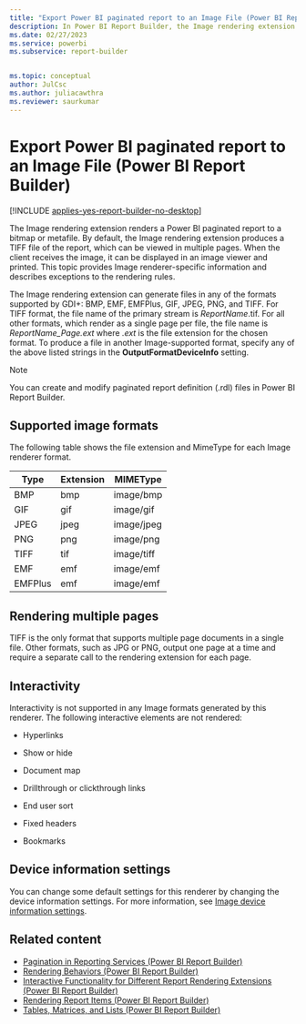 ```yaml
---
title: "Export Power BI paginated report to an Image File (Power BI Report Builder) | Microsoft Docs"
description: In Power BI Report Builder, the Image rendering extension renders a Power BI paginated report to a bitmap or metafile. The default is a TIFF file viewable in multiple pages.
ms.date: 02/27/2023
ms.service: powerbi
ms.subservice: report-builder


ms.topic: conceptual
author: JulCsc
ms.author: juliacawthra
ms.reviewer: saurkumar
---
```

# Export Power BI paginated report to an Image File (Power BI Report Builder)

[!INCLUDE [applies-yes-report-builder-no-desktop](../../includes/applies-yes-report-builder-no-desktop.md)]

  The Image rendering extension renders a Power BI paginated report to a bitmap or metafile. By default, the Image rendering extension produces a TIFF file of the report, which can be viewed in multiple pages. When the client receives the image, it can be displayed in an image viewer and printed. This topic provides Image renderer-specific information and describes exceptions to the rendering rules.  
  
 The Image rendering extension can generate files in any of the formats supported by GDI+: BMP, EMF, EMFPlus, GIF, JPEG, PNG, and TIFF. For TIFF format, the file name of the primary stream is *ReportName*.tif. For all other formats, which render as a single page per file, the file name is *ReportName_Page.ext* where *.ext* is the file extension for the chosen format. To produce a file in another Image-supported format, specify any of the above listed strings in the **OutputFormatDeviceInfo** setting.  
  
> [!NOTE]  
>  You can create and modify paginated report definition (.rdl) files in Power BI Report Builder.
  
##  <a name="SupportedImageFormats"></a> Supported image formats  
 The following table shows the file extension and MimeType for each Image renderer format.  
  
|**Type**|**Extension**|**MIMEType**|  
|--------------|-------------------|------------------|  
|BMP|bmp|image/bmp|  
|GIF|gif|image/gif|  
|JPEG|jpeg|image/jpeg|  
|PNG|png|image/png|  
|TIFF|tif|image/tiff|  
|EMF|emf|image/emf|  
|EMFPlus|emf|image/emf|  
  
  
##  <a name="RenderingMultiplePages"></a> Rendering multiple pages  
 TIFF is the only format that supports multiple page documents in a single file. Other formats, such as JPG or PNG, output one page at a time and require a separate call to the rendering extension for each page.  
  
  
##  <a name="Interactivity"></a> Interactivity  
 Interactivity is not supported in any Image formats generated by this renderer. The following interactive elements are not rendered:  
  
-   Hyperlinks  
  
-   Show or hide  
  
-   Document map  
  
-   Drillthrough or clickthrough links  
  
-   End user sort  
  
-   Fixed headers  
  
-   Bookmarks  
  
  
##  <a name="DeviceInfo"></a> Device information settings  
 You can change some default settings for this renderer by changing the device information settings. For more information, see [Image device information settings](../device-info/image-device-information-settings.md).  
  
  
## Related content

- [Pagination in Reporting Services &#40;Power BI Report Builder&#41;](/sql/reporting-services/report-design/pagination-in-reporting-services-report-builder-and-ssrs)   
- [Rendering Behaviors &#40;Power BI Report Builder&#41;](/sql/reporting-services/report-design/rendering-behaviors-report-builder-and-ssrs)   
- [Interactive Functionality for Different Report Rendering Extensions &#40;Power BI Report Builder&#41;](/sql/reporting-services/report-builder/interactive-functionality-different-report-rendering-extensions)   
- [Rendering Report Items &#40;Power BI Report Builder&#41;](/sql/reporting-services/report-design/rendering-report-items-report-builder-and-ssrs)   
- [Tables, Matrices, and Lists &#40;Power BI Report Builder&#41;](../report-builder-tables-matrices-lists.md)  
  
  

